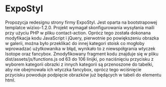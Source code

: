 # ExpoStyl
Propozycja redesignu strony firmy ExpoStyl. Jest oparta na bootstrapowej templatce wizixo-1.2.0. Projekt wymagał skonfigurowania wysyłania maili przy użyciu PHP w pliku contact-action.
Oprócz tego została dokonana modyfikacja kodu JavaScript i jQuery, pierwotnie po powiększeniu obrazka w galerii, można było przeklikać do innej kategori stoisk co mogłoby wprowadzać użytkowanika w błąd, wynikało to z niewspółgrania wtyczek Isotope oraz fancybox.
Zmodyfikowany fragment kodu znajduje się w pliku dist/assets/js/functions.js od 63 do 106 linijki, po naciśnięciu przycisku z wyborem kategorii obrazki z innych kategorii są przenoszone do tabelki, aby nie obejmowała ich wtyczka fancybox, oprócz tego wciśnięcie przycisku powoduje podpięcie obrazków już będących w tabeli do elementu html.
